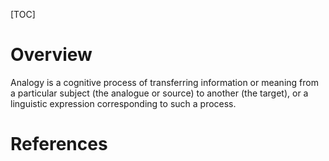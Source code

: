 [TOC]

# Overview

Analogy is a cognitive process of transferring information or meaning
from a particular subject (the analogue or source) to another (the
target), or a linguistic expression corresponding to such a process.

# References

[wiki]: https://en.wikipedia.org/wiki/Analogy
[conceptual-blending]: https://en.wikipedia.org/wiki/Conceptual_blending
[conceptual-metaphor]: https://en.wikipedia.org/wiki/Conceptual_metaphor
[analogical-problem-solving]: http://www.cog.brown.edu/courses/63/analogical_reasoning.html
[experiment-1980]: http://mrbartonmaths.com/resourcesnew/8.%20Research/Problem%20Solving/Analogical%20Problem%20Solving.pdf
[analogy-in-problem-solving]: http://www.cs.cmu.edu/~mmv/papers/Melis96Handb.pdf
